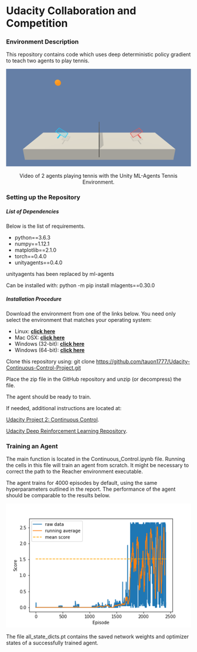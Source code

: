 

# Udacity Collaboration and Competition

### Environment Description

This repository contains code which uses deep deterministic policy gradient to teach two agents to play tennis.


<p align="center">
  <img src="./assets/tennis.png" />
</p>

<p align="center">
Video of 2 agents playing tennis with the Unity ML-Agents Tennis Environment.
</p>



### Setting up the Repository

##### List of Dependencies

Below is the list of requirements.
<ul>
<li> python==3.6.3 </li>
<li> numpy==1.12.1 </li>
<li> matplotlib==2.1.0 </li>
<li> torch==0.4.0 </li>
<li> unityagents==0.4.0 </li>
</ul>

unityagents has been replaced by ml-agents

Can be installed with:
python -m pip install mlagents==0.30.0

##### Installation Procedure
Download the environment from one of the links below. You need only select the environment that matches your operating system:

- Linux: **[click here](https://s3-us-west-1.amazonaws.com/udacity-drlnd/P2/Reacher/Reacher_Linux.zip)**
- Mac OSX: **[click here](https://s3-us-west-1.amazonaws.com/udacity-drlnd/P2/Reacher/Reacher.app.zip)**
- Windows (32-bit): **[click here](https://s3-us-west-1.amazonaws.com/udacity-drlnd/P2/Reacher/Reacher_Windows_x86.zip)**
- Windows (64-bit): **[click here](https://s3-us-west-1.amazonaws.com/udacity-drlnd/P2/Reacher/Reacher_Windows_x86_64.zip)**

Clone this repository using: git clone https://github.com/tauon1777/Udacity-Continuous-Control-Project.git

Place the zip file in the GitHub repository and unzip (or decompress) the file.

The agent should be ready to train.

If needed, additional instructions are located at:

[Udacity Project 2: Continuous Control](https://github.com/udacity/deep-reinforcement-learning/tree/master/p2_continuous-control).

[Udacity Deep Reinforcement Learning Repository](https://github.com/udacity/deep-reinforcement-learning#dependencies).

### Training an Agent

The main function is located in the Continuous_Control.ipynb file. Running the cells in this file will train an agent from scratch. It might be necessary to correct the path to the Reacher environment executable.

The agent trains for 4000 episodes by default, using the same hyperparameters outlined in the report. The performance of the agent should be comparable to the results below.

<p align="center">
  <img src="./assets/DDPG_scores.png" width="600"/>
</p>

The file all_state_dicts.pt contains the saved network weights and optimizer states of a successfully trained agent.
